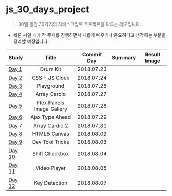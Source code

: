 # js_30_days_project

> 30일 동안 30가지의 자바스크립트 프로젝트를 다루는 레포입니다. 



* 빠른 시일 내에 각 주제를 진행하면서 새롭게 배우거나 중요하다고 생각하는 부분을 정리할 예정입니다.

|                            Study                             |  Title   | Commit Day | Summary | Result Image |
| :----------------------------------------------------------- | :------: | :--------: | :----------------------------------------------------------: | :----------------------------------------------------------: |
| [Day 1](https://github.com/Yongjai/js_30_project/tree/master/Drum-kit) | Drum Kit | 2018.07.23 |  |  |
| [Day 2](https://github.com/Yongjai/js_30_project/tree/master/CSS%2BJS-Clcok) | CSS + JS Clock | 2018.07.24 |  |  |
| [Day 3](https://github.com/Yongjai/js_30_project/tree/master/Playground) | Playground | 2018.07.26 |  |  |
| [Day 4](https://github.com/Yongjai/js_30_project/tree/master/Array-Cardio) | Array Cardio | 2018.07.27 |  |  |
| [Day 5](https://github.com/Yongjai/js_30_project/tree/master/Flex-Panels-Image-Gallery) | Flex Panels Image Gallery | 2018.07.28 |  |  |
| [Day 6](https://github.com/Yongjai/js_30_project/tree/master/Ajax-Type-Ahead) | Ajax Type Ahead | 2018.07.29 |  |  |
| [Day 7](https://github.com/Yongjai/js_30_project/tree/master/Array-Cardio2) | Array Cardio 2 | 2018.07.31 |  |  |
| [Day 8](https://github.com/Yongjai/js_30_project/tree/master/HTML5-Canvas) | HTML5 Canvas | 2018.08.02 |  |  |
| [Day 9](https://github.com/Yongjai/js_30_project/tree/master/Tricks) | Dev Tool Tricks | 2018.08.03 | | |
| [Day 10](https://github.com/Yongjai/js_30_project/tree/master/Shift-Checkbox) | Shift Checkbox | 2018.08.04 | | |
| [Day 11](https://github.com/Yongjai/js_30_project/tree/master/Video-Player) | Video Player | 2018.08.05 | | |
| [Day 12](https://github.com/Yongjai/js_30_project/tree/master/Key-Detection) | Key Detection | 2018.08.07 | | |

